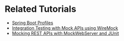 # Related Tutorials

* [Spring Boot Profiles](https://howtodoinjava.com/spring-boot/spring-profiles/)
* [Integration Testing with Mock APIs using WireMock](https://howtodoinjava.com/java/library/mock-rest-api-with-wiremock/)
* [Mocking REST APIs with MockWebServer and JUnit](https://howtodoinjava.com/java/library/mockwebserver-junit-webclient/)
